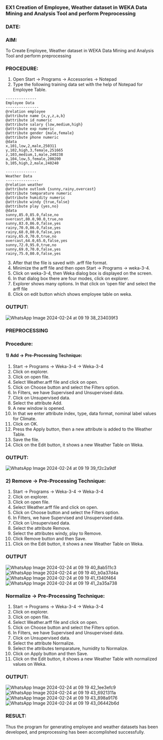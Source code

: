 ### EX1 Creation of Employee, Weather dataset in WEKA Data Mining and Analysis Tool and perform Preprocessing
### DATE: 
### AIM: 
  To Create Employee, Weather dataset in WEKA Data Mining and Analysis Tool and perform preprocessing
### PROCEDURE: 
1) Open Start -> Programs -> Accessories -> Notepad
2) Type the following training data set with the help of Notepad for Employee Table.

```
--------------
Employee Data
---------------
@relation employee
@attribute name {x,y,z,a,b}
@attribute id numeric
@attribute salary {low,medium,high}
@attribute exp numeric
@attribute gender {male,female}
@attribute phone numeric
@data
x,101,low,2,male,250311
y,102,high,3,female,251665
z,103,medium,1,male,240238
a,104,low,5,female,200200
b,105,high,2,male,240240

--------------
Weather Data
---------------
@relation weather
@attribute outlook {sunny,rainy,overcast}
@attribute temparature numeric
@attribute humidity numeric
@attribute windy {true,false}
@attribute play {yes,no}
@data
sunny,85.0,85.0,false,no
overcast,80.0,90.0,true,no
sunny,83.0,86.0,false,yes
rainy,70.0,86.0,false,yes
rainy,68.0,80.0,false,yes
rainy,65.0,70.0,true,no
overcast,64.0,65.0,false,yes
sunny,72.0,95.0,true,no
sunny,69.0,70.0,false,yes
rainy,75.0,80.0,false,yes
```
3) After that the file is saved with .arff file format.
4) Minimize the arff file and then open Start -> Programs -> weka-3-4.
5) Click on weka-3-4, then Weka dialog box is displayed on the screen.
6) In that dialog box there are four modes, click on explorer.
7) Explorer shows many options. In that click on ‘open file’ and select the arff file
8) Click on edit button which shows employee table on weka.

### OUTPUT:
![WhatsApp Image 2024-02-24 at 09 19 38_234039f3](https://github.com/subashraj21/WDM_EXP1/assets/143729815/7dd52777-a271-45da-a270-994ef882fcbc)





### PREPROCESSING
### Procedure:
#### 1) Add -> Pre-Processing Technique:
1) Start -> Programs -> Weka-3-4 -> Weka-3-4
2) Click on explorer.
3) Click on open file.
4) Select Weather.arff file and click on open.
5) Click on Choose button and select the Filters option.
6) In Filters, we have Supervised and Unsupervised data.
7) Click on Unsupervised data.
8) Select the attribute Add.
9) A new window is opened.
10) In that we enter attribute index, type, data format, nominal label values for Climate.
11) Click on OK.
12) Press the Apply button, then a new attribute is added to the Weather Table.
13) Save the file.
14) Click on the Edit button, it shows a new Weather Table on Weka.

### OUTPUT:
![WhatsApp Image 2024-02-24 at 09 19 39_f2c2a9df](https://github.com/subashraj21/WDM_EXP1/assets/143729815/296963b9-89eb-4d9c-a51b-c03c3f83881e)



### 2) Remove -> Pre-Processing Technique:

1) Start -> Programs -> Weka-3-4 -> Weka-3-4
2) Click on explorer.
3) Click on open file.
4) Select Weather.arff file and click on open.
5) Click on Choose button and select the Filters option.
6) In Filters, we have Supervised and Unsupervised data.
7) Click on Unsupervised data.
8) Select the attribute Remove.
9) Select the attributes windy, play to Remove.
10) Click Remove button and then Save.
11) Click on the Edit button, it shows a new Weather Table on Weka.

### OUTPUT
![WhatsApp Image 2024-02-24 at 09 19 40_8ab511c3](https://github.com/subashraj21/WDM_EXP1/assets/143729815/86622311-ff14-46e2-bd76-c0805d98efcc)
![WhatsApp Image 2024-02-24 at 09 19 40_b0a37d4a](https://github.com/subashraj21/WDM_EXP1/assets/143729815/0509efd7-11fb-47c7-b5f4-89259f774cb2)
![WhatsApp Image 2024-02-24 at 09 19 41_f340f464](https://github.com/subashraj21/WDM_EXP1/assets/143729815/1867d1e0-dc8d-450d-a734-02ce4ca48317)
![WhatsApp Image 2024-02-24 at 09 19 41_2a35a738](https://github.com/subashraj21/WDM_EXP1/assets/143729815/20ca204c-05ee-4ede-8c41-a8c40f49d988)



### Normalize -> Pre-Processing Technique:

1) Start -> Programs -> Weka-3-4 -> Weka-3-4
2) Click on explorer.
3) Click on open file.
4) Select Weather.arff file and click on open.
5) Click on Choose button and select the Filters option.
6) In Filters, we have Supervised and Unsupervised data.
7) Click on Unsupervised data.
8) Select the attribute Normalize.
9) Select the attributes temparature, humidity to Normalize.
10) Click on Apply button and then Save.
11) Click on the Edit button, it shows a new Weather Table with normalized values on Weka.

### OUTPUT:
![WhatsApp Image 2024-02-24 at 09 19 42_1ee3efc9](https://github.com/subashraj21/WDM_EXP1/assets/143729815/d01469b9-e755-41f6-b4ed-f9706e4e096a)
![WhatsApp Image 2024-02-24 at 09 19 43_6921311a](https://github.com/subashraj21/WDM_EXP1/assets/143729815/f99a61d4-2612-4f29-857d-03080d753fa9)
![WhatsApp Image 2024-02-24 at 09 19 43_898a9176](https://github.com/subashraj21/WDM_EXP1/assets/143729815/45ed2c3b-6586-4d73-9948-c911b5b0f310)
![WhatsApp Image 2024-02-24 at 09 19 43_06442b6d](https://github.com/subashraj21/WDM_EXP1/assets/143729815/614acabf-d884-4bf6-8ff6-d3b7c303cded)


### RESULT: 
  Thus the program for generating employee and weather datasets has been developed, and preprocessing has been accomplished successfully.
